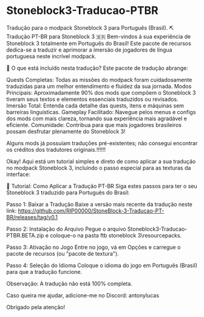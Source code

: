 # Stoneblock3-Traducao-PTBR
Tradução para o modpack Stoneblock 3 para Português (Brasil).
⛏️ Tradução PT-BR para Stoneblock 3 🇧🇷
Bem-vindos à sua experiência de Stoneblock 3 totalmente em Português do Brasil! Este pacote de recursos dedica-se a traduzir e aprimorar a imersão de jogadores de língua portuguesa neste incrível modpack.

🌟 O que está incluído nesta tradução?
Este pacote de tradução abrange:

Quests Completas: Todas as missões do modpack foram cuidadosamente traduzidas para um melhor entendimento e fluidez da sua jornada.
Modos Principais: Aproximadamente 90% dos mods que compõem o Stoneblock 3 tiveram seus textos e elementos essenciais traduzidos ou revisados.
Imersão Total: Entenda cada detalhe das quests, itens e máquinas sem barreiras linguísticas.
Gameplay Facilitado: Navegue pelos menus e configs dos mods com mais clareza, tornando sua experiência mais agradável e eficiente.
Comunidade: Contribua para que mais jogadores brasileiros possam desfrutar plenamente do Stoneblock 3!

Alguns mods já possuíam traduções pré-existentes; não consegui encontrar os créditos dos tradutores originais.!!!!!!

Okay! Aqui está um tutorial simples e direto de como aplicar a sua tradução no modpack Stoneblock 3, incluindo o passo especial para as texturas da interface:

📄 Tutorial: Como Aplicar a Tradução PT-BR
Siga estes passos para ter o seu Stoneblock 3 traduzido para Português do Brasil:

Passo 1: Baixar a Tradução
Baixe a versão mais recente da tradução neste link: https://github.com/RIP00000/StoneBlock-3-Traducao-PT-BR/releases/tag/v0.1

Passo 2: Instalação do Arquivo
Pegue o arquivo Stoneblock3-Traducao-PTBR.BETA.zip e coloque-o na pasta ftb stoneblock 3\resourcepacks.

Passo 3: Ativação no Jogo
Entre no jogo, vá em Opções e carregue o pacote de recursos (ou "pacote de textura").

Passo 4: Seleção do Idioma
Coloque o idioma do jogo em Português (Brasil) para que a tradução funcione.

Observação: A tradução não está 100% completa.

Caso queira me ajudar, adicione-me no Discord: antonylucas

Obrigado pela atenção!
